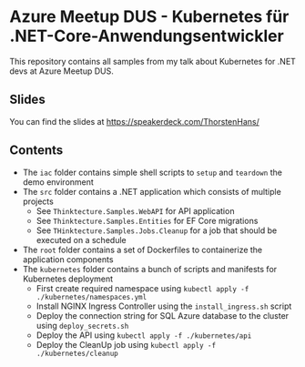 # Azure Meetup DUS - Kubernetes für .NET-Core-Anwendungsentwickler

This repository contains all samples from my talk about Kubernetes for .NET devs at Azure Meetup DUS.

## Slides

You can find the slides at https://speakerdeck.com/ThorstenHans/


## Contents

- The `iac` folder contains simple shell scripts to `setup` and `teardown` the demo environment
- The `src` folder contains a .NET application which consists of multiple projects
  - See `Thinktecture.Samples.WebAPI` for API application
  - See `Thinktecture.Samples.Entities` for EF Core migrations
  - See `THinktecture.Samples.Jobs.Cleanup` for a job that should be executed on a schedule
- The `root` folder contains a set of Dockerfiles to containerize the application components
- The `kubernetes` folder contains a bunch of scripts and manifests for Kubernetes deployment
  - First create required namespace using `kubectl apply -f ./kubernetes/namespaces.yml`
  - Install NGINX Ingress Controller using the `install_ingress.sh` script
  - Deploy the connection string for SQL Azure database to the cluster using `deploy_secrets.sh`
  - Deploy the API using `kubectl apply -f ./kubernetes/api`
  - Deploy the CleanUp job using `kubectl apply -f ./kubernetes/cleanup`
